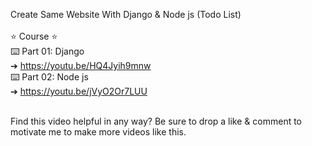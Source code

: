 Create Same Website With Django & Node js (Todo List)
<br/><br/>
⭐️ Course ⭐️
<br/>
⌨️ Part 01: Django
<br/>
➔ https://youtu.be/HQ4Jyih9mnw
<br/>
⌨️ Part 02: Node js
<br/>
➔ https://youtu.be/jVyO2Or7LUU
<br/><br/>

Find this video helpful in any way? Be sure to drop a like & comment to motivate me to make more videos like this.
